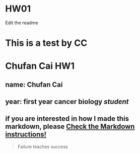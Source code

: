 # HW01
Edit the readme

# This is a test by CC

# Chufan Cai HW1

## name: Chufan Cai
## year: first year **cancer** biology *student*
## if you are interested in how I made this markdown, please [Check the Markdown instructions!](https://guides.github.com/features/mastering-markdown/)

> Failure teaches success